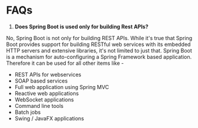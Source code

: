 # FAQs

1. **Does Spring Boot is used only for building Rest APIs?**

No, Spring Boot is not only for building REST APIs. While it's true that Spring Boot provides support for building RESTful web services with its embedded HTTP servers and extensive libraries, it's not limited to just that. Spring Boot is a mechanism for auto-configuring a Spring Framework based application. Therefore it can be used for all other items like -&#x20;

* REST APIs for webservices
* SOAP based services
* Full web application using Spring MVC
* Reactive web applications
* WebSocket applications
* Command line tools
* Batch jobs
* Swing / JavaFX applications

